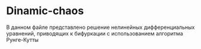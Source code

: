 # Dinamic-chaos
В данном файле представлено решение нелинейных дифференциальных уравнений, приводящих к бифуркации с использованием алгоритма Рунге-Кутты 
